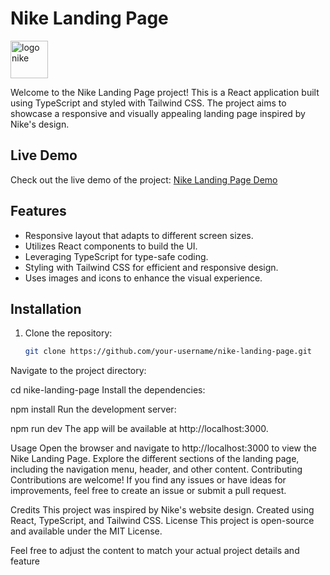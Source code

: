 # Nike Landing Page
<img src="https://files.cults3d.com/uploaders/15233766/illustration-file/1eed0015-b833-4838-b577-1785b9c96a35/1.jpg" alt="logo nike" width="60"/>

Welcome to the Nike Landing Page project! This is a React application built using TypeScript and styled with Tailwind CSS. The project aims to showcase a responsive and visually appealing landing page inspired by Nike's design.

## Live Demo

Check out the live demo of the project: [Nike Landing Page Demo](https://nike-website-20.vercel.app/)

## Features

- Responsive layout that adapts to different screen sizes.
- Utilizes React components to build the UI.
- Leveraging TypeScript for type-safe coding.
- Styling with Tailwind CSS for efficient and responsive design.
- Uses images and icons to enhance the visual experience.

## Installation

1. Clone the repository:

   ```sh
   git clone https://github.com/your-username/nike-landing-page.git
Navigate to the project directory:

cd nike-landing-page
Install the dependencies:

npm install
Run the development server:

npm run dev
The app will be available at http://localhost:3000.

Usage
Open the browser and navigate to http://localhost:3000 to view the Nike Landing Page.
Explore the different sections of the landing page, including the navigation menu, header, and other content.
Contributing
Contributions are welcome! If you find any issues or have ideas for improvements, feel free to create an issue or submit a pull request.

Credits
This project was inspired by Nike's website design.
Created using React, TypeScript, and Tailwind CSS.
License
This project is open-source and available under the MIT License.


Feel free to adjust the content to match your actual project details and feature
